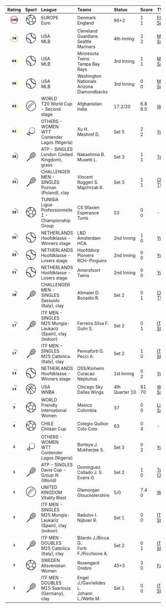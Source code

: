 | Rating                                                                                                                                   | Sport                                                                                                                    | League                                                          | Teams                                         | Status         | Score      | TV Listing                                                                                           |
|:-----------------------------------------------------------------------------------------------------------------------------------------|:-------------------------------------------------------------------------------------------------------------------------|:----------------------------------------------------------------|:----------------------------------------------|:---------------|:-----------|:-----------------------------------------------------------------------------------------------------|
| <img src="https://raw.githubusercontent.com/BlakeDuncan25/Donut-SVG-Ratings/bac4e4a278175106499642192132b1786a9aec38/100.svg" alt="100"> | <img src="https://raw.githubusercontent.com/BlakeDuncan25/Donut-SVG-Ratings/master/soccer.png" alt="Soccer">             | EUROPE<br>Euro                                                  | Denmark<br>England                            | 90+2           | 1<br>1     | <a href="https://www.foxsports.com/live">FOX Sports</a>                                              |
| <img src="https://raw.githubusercontent.com/BlakeDuncan25/Donut-SVG-Ratings/bac4e4a278175106499642192132b1786a9aec38/78.svg" alt="78">   | <img src="https://raw.githubusercontent.com/BlakeDuncan25/Donut-SVG-Ratings/master/baseball.png" alt="Baseball">         | USA<br>MLB                                                      | Cleveland Guardians<br>Seattle Mariners       | 4th Inning     | 2<br>2     | <a href="https://www.mlb.com/schedule">MLB Schedule</a>                                              |
| <img src="https://raw.githubusercontent.com/BlakeDuncan25/Donut-SVG-Ratings/bac4e4a278175106499642192132b1786a9aec38/64.svg" alt="64">   | <img src="https://raw.githubusercontent.com/BlakeDuncan25/Donut-SVG-Ratings/master/baseball.png" alt="Baseball">         | USA<br>MLB                                                      | Minnesota Twins<br>Tampa Bay Rays             | 3rd Inning     | 1<br>1     | <a href="https://www.mlb.com/schedule">MLB Schedule</a>                                              |
| <img src="https://raw.githubusercontent.com/BlakeDuncan25/Donut-SVG-Ratings/bac4e4a278175106499642192132b1786a9aec38/58.svg" alt="58">   | <img src="https://raw.githubusercontent.com/BlakeDuncan25/Donut-SVG-Ratings/master/baseball.png" alt="Baseball">         | USA<br>MLB                                                      | Washington Nationals<br>Arizona Diamondbacks  | 3rd Inning     | 0<br>0     | <a href="https://www.mlb.com/schedule">MLB Schedule</a>                                              |
| <img src="https://raw.githubusercontent.com/BlakeDuncan25/Donut-SVG-Ratings/bac4e4a278175106499642192132b1786a9aec38/43.svg" alt="43">   | <img src="https://raw.githubusercontent.com/BlakeDuncan25/Donut-SVG-Ratings/master/cricket.png" alt="Cricket">           | WORLD<br>T20 World Cup - Second stage                           | Afghanistan<br>India                          | 17.2/20        | 6.8<br>9.0 | <a href="https://www.willow.tv/">Willow</a>                                                          |
| <img src="https://raw.githubusercontent.com/BlakeDuncan25/Donut-SVG-Ratings/bac4e4a278175106499642192132b1786a9aec38/42.svg" alt="42">   | <img src="https://raw.githubusercontent.com/BlakeDuncan25/Donut-SVG-Ratings/master/table-tennis.png" alt="Table Tennis"> | OTHERS - WOMEN<br>WTT Contender Lagos (Nigeria)                 | Xu H.<br>Meshref D.                           | Set 5          | 2<br>2     | <a href="https://www.youtube.com/@WTTGlobal/streams">YouTube</a>                                     |
| <img src="https://raw.githubusercontent.com/BlakeDuncan25/Donut-SVG-Ratings/bac4e4a278175106499642192132b1786a9aec38/38.svg" alt="38">   | <img src="https://raw.githubusercontent.com/BlakeDuncan25/Donut-SVG-Ratings/master/tennis.png" alt="Tennis">             | ATP - SINGLES<br>London (United Kingdom), grass                 | Nakashima B.<br>Musetti L.                    | Set 3          | 1<br>1     | <a href="https://www.tennistv.com/">Tennis TV</a>                                                    |
| <img src="https://raw.githubusercontent.com/BlakeDuncan25/Donut-SVG-Ratings/bac4e4a278175106499642192132b1786a9aec38/35.svg" alt="35">   | <img src="https://raw.githubusercontent.com/BlakeDuncan25/Donut-SVG-Ratings/master/tennis.png" alt="Tennis">             | CHALLENGER MEN - SINGLES<br>Poznan (Poland), clay               | Vincent Ruggeri S.<br>Majchrzak K.            | Set 3          | 1<br>1     | <a href="https://www.atptour.com/en/atp-challenger-tour/challenger-tv">Challenger TV</a>             |
| <img src="https://raw.githubusercontent.com/BlakeDuncan25/Donut-SVG-Ratings/bac4e4a278175106499642192132b1786a9aec38/29.svg" alt="29">   | <img src="https://raw.githubusercontent.com/BlakeDuncan25/Donut-SVG-Ratings/master/soccer.png" alt="Soccer">             | TUNISIA<br>Ligue Professionnelle 1 - Championship Group         | CS Sfaxien<br>Esperance Tunis                 | 53             | 0<br>0     | -                                                                                                    |
| <img src="https://raw.githubusercontent.com/BlakeDuncan25/Donut-SVG-Ratings/bac4e4a278175106499642192132b1786a9aec38/26.svg" alt="26">   | <img src="https://raw.githubusercontent.com/BlakeDuncan25/Donut-SVG-Ratings/master/baseball.png" alt="Baseball">         | NETHERLANDS<br>Hoofdklasse - Winners stage                      | L&D Amsterdam<br>HCA                          | 2nd Inning     | 1<br>0     | <a href="https://www.youtube.com/@knbsb2988/streams">YouTube</a>                                     |
| <img src="https://raw.githubusercontent.com/BlakeDuncan25/Donut-SVG-Ratings/bac4e4a278175106499642192132b1786a9aec38/25.svg" alt="25">   | <img src="https://raw.githubusercontent.com/BlakeDuncan25/Donut-SVG-Ratings/master/baseball.png" alt="Baseball">         | NETHERLANDS<br>Hoofdklasse - Losers stage                       | Hoofddorp Pioniers<br>RCH-Pinguins            | 2nd Inning     | 0<br>0     | <a href="https://www.youtube.com/@knbsb2988/streams">YouTube</a>                                     |
| <img src="https://raw.githubusercontent.com/BlakeDuncan25/Donut-SVG-Ratings/bac4e4a278175106499642192132b1786a9aec38/21.svg" alt="21">   | <img src="https://raw.githubusercontent.com/BlakeDuncan25/Donut-SVG-Ratings/master/baseball.png" alt="Baseball">         | NETHERLANDS<br>Hoofdklasse - Losers stage                       | Amersfoort<br>Twins                           | 2nd Inning     | 0<br>0     | <a href="https://www.youtube.com/@knbsb2988/streams">YouTube</a>                                     |
| <img src="https://raw.githubusercontent.com/BlakeDuncan25/Donut-SVG-Ratings/bac4e4a278175106499642192132b1786a9aec38/18.svg" alt="18">   | <img src="https://raw.githubusercontent.com/BlakeDuncan25/Donut-SVG-Ratings/master/tennis.png" alt="Tennis">             | CHALLENGER MEN - SINGLES<br>Sassuolo (Italy), clay              | Altmaier D.<br>Bonadio R.                     | Set 2          | 0<br>1     | <a href="https://www.atptour.com/en/atp-challenger-tour/challenger-tv">Challenger TV</a>             |
| <img src="https://raw.githubusercontent.com/BlakeDuncan25/Donut-SVG-Ratings/bac4e4a278175106499642192132b1786a9aec38/17.svg" alt="17">   | <img src="https://raw.githubusercontent.com/BlakeDuncan25/Donut-SVG-Ratings/master/tennis.png" alt="Tennis">             | ITF MEN - SINGLES<br>M25 Mungia-Laukariz (Spain), clay (indoor) | Ferreira Silva F.<br>Gulin S.                 | Set 2          | 0<br>1     | <a href="https://live.itftennis.com/en/live-streams/">ITF Live Streams</a>                           |
| <img src="https://raw.githubusercontent.com/BlakeDuncan25/Donut-SVG-Ratings/bac4e4a278175106499642192132b1786a9aec38/17.svg" alt="17">   | <img src="https://raw.githubusercontent.com/BlakeDuncan25/Donut-SVG-Ratings/master/tennis.png" alt="Tennis">             | ITF MEN - SINGLES<br>M25 Cattolica (Italy), clay                | Pennaforti G.<br>Pecci A.                     | Set 2          | 1<br>0     | <a href="https://live.itftennis.com/en/live-streams/">ITF Live Streams</a>                           |
| <img src="https://raw.githubusercontent.com/BlakeDuncan25/Donut-SVG-Ratings/bac4e4a278175106499642192132b1786a9aec38/13.svg" alt="13">   | <img src="https://raw.githubusercontent.com/BlakeDuncan25/Donut-SVG-Ratings/master/baseball.png" alt="Baseball">         | NETHERLANDS<br>Hoofdklasse - Winners stage                      | DSS/Kinheim<br>Curacao Neptunus               | 1st Inning     | 0<br>2     | <a href="https://www.youtube.com/@knbsb2988/streams">YouTube</a>                                     |
| <img src="https://raw.githubusercontent.com/BlakeDuncan25/Donut-SVG-Ratings/bac4e4a278175106499642192132b1786a9aec38/13.svg" alt="13">   | <img src="https://raw.githubusercontent.com/BlakeDuncan25/Donut-SVG-Ratings/master/basketball.png" alt="Basketball">     | USA<br>WNBA                                                     | Chicago Sky<br>Dallas Wings                   | 4th Quarter 10 | 81<br>70   | <a href="https://www.wnba.com/schedule?season=2024&month=all">WNBA Schedule</a>                      |
| <img src="https://raw.githubusercontent.com/BlakeDuncan25/Donut-SVG-Ratings/bac4e4a278175106499642192132b1786a9aec38/5.svg" alt="5">     | <img src="https://raw.githubusercontent.com/BlakeDuncan25/Donut-SVG-Ratings/master/soccer.png" alt="Soccer">             | WORLD<br>Friendly International Women                           | Mexico<br>Colombia                            | 37             | 0<br>0     | <a href="https://www.livesoccertv.com/competitions/international/friendly-women/">Live Soccer TV</a> |
| <img src="https://raw.githubusercontent.com/BlakeDuncan25/Donut-SVG-Ratings/bac4e4a278175106499642192132b1786a9aec38/4.svg" alt="4">     | <img src="https://raw.githubusercontent.com/BlakeDuncan25/Donut-SVG-Ratings/master/soccer.png" alt="Soccer">             | CHILE<br>Chilean Cup                                            | Colegio Quillon<br>Colo Colo                  | 63             | 0<br>4     | -                                                                                                    |
| <img src="https://raw.githubusercontent.com/BlakeDuncan25/Donut-SVG-Ratings/bac4e4a278175106499642192132b1786a9aec38/2.svg" alt="2">     | <img src="https://raw.githubusercontent.com/BlakeDuncan25/Donut-SVG-Ratings/master/table-tennis.png" alt="Table Tennis"> | OTHERS - WOMEN<br>WTT Contender Lagos (Nigeria)                 | Borteye J.<br>Mukherjee S.                    | Set 3          | 0<br>2     | <a href="https://www.youtube.com/@WTTGlobal/streams">YouTube</a>                                     |
| <img src="https://raw.githubusercontent.com/BlakeDuncan25/Donut-SVG-Ratings/bac4e4a278175106499642192132b1786a9aec38/1.svg" alt="1">     | <img src="https://raw.githubusercontent.com/BlakeDuncan25/Donut-SVG-Ratings/master/tennis.png" alt="Tennis">             | ATP - SINGLES<br>Davis Cup - Group III (World)                  | Dominguez Collado J. S.<br>Evans G.           | Set 2          | 1<br>0     | <a href="https://www.tennischannel.com/en-us/page/home">Tennis Channel</a>                           |
| <img src="https://raw.githubusercontent.com/BlakeDuncan25/Donut-SVG-Ratings/bac4e4a278175106499642192132b1786a9aec38/1.svg" alt="1">     | <img src="https://raw.githubusercontent.com/BlakeDuncan25/Donut-SVG-Ratings/master/cricket.png" alt="Cricket">           | UNITED KINGDOM<br>Vitality Blast                                | Glamorgan<br>Gloucestershire                  | 5/0            | 7.4<br>0   | <a href="https://www.willow.tv/">Willow</a>                                                          |
| <img src="https://raw.githubusercontent.com/BlakeDuncan25/Donut-SVG-Ratings/bac4e4a278175106499642192132b1786a9aec38/1.svg" alt="1">     | <img src="https://raw.githubusercontent.com/BlakeDuncan25/Donut-SVG-Ratings/master/tennis.png" alt="Tennis">             | ITF MEN - SINGLES<br>M25 Mungia-Laukariz (Spain), clay (indoor) | Radulov I.<br>Nijboer R.                      | Set 1          | 0<br>0     | <a href="https://live.itftennis.com/en/live-streams/">ITF Live Streams</a>                           |
| <img src="https://raw.githubusercontent.com/BlakeDuncan25/Donut-SVG-Ratings/bac4e4a278175106499642192132b1786a9aec38/1.svg" alt="1">     | <img src="https://raw.githubusercontent.com/BlakeDuncan25/Donut-SVG-Ratings/master/tennis.png" alt="Tennis">             | ITF MEN - DOUBLES<br>M25 Cattolica (Italy), clay                | Bilardo J./Ricca G.<br>Forti F./Picchione A.  | Set 2          | 0<br>1     | <a href="https://live.itftennis.com/en/live-streams/">ITF Live Streams</a>                           |
| <img src="https://raw.githubusercontent.com/BlakeDuncan25/Donut-SVG-Ratings/bac4e4a278175106499642192132b1786a9aec38/1.svg" alt="1">     | <img src="https://raw.githubusercontent.com/BlakeDuncan25/Donut-SVG-Ratings/master/soccer.png" alt="Soccer">             | SWEDEN<br>Allsvenskan Women                                     | Rosengard<br>Orebro                           | 45+5           | 3<br>0     | <a href="https://www.fanseat.com/football/damallsvenskan">Fanseat</a>                                |
| <img src="https://raw.githubusercontent.com/BlakeDuncan25/Donut-SVG-Ratings/bac4e4a278175106499642192132b1786a9aec38/1.svg" alt="1">     | <img src="https://raw.githubusercontent.com/BlakeDuncan25/Donut-SVG-Ratings/master/tennis.png" alt="Tennis">             | ITF MEN - DOUBLES<br>M15 Saarlouis (Germany), clay              | Engel J./Gavrielides L.<br>Johann L./Welte M. | Set 1          | 0<br>0     | <a href="https://live.itftennis.com/en/live-streams/">ITF Live Streams</a>                           |